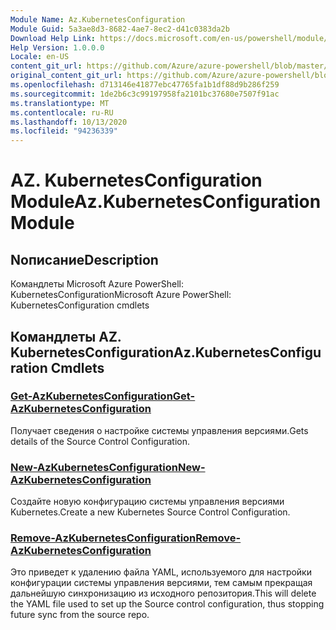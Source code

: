 ```yaml
---
Module Name: Az.KubernetesConfiguration
Module Guid: 5a3ae8d3-8682-4ae7-8ec2-d41c0383da2b
Download Help Link: https://docs.microsoft.com/en-us/powershell/module/az.kubernetesconfiguration
Help Version: 1.0.0.0
Locale: en-US
content_git_url: https://github.com/Azure/azure-powershell/blob/master/src/KubernetesConfiguration/help/Az.KubernetesConfiguration.md
original_content_git_url: https://github.com/Azure/azure-powershell/blob/master/src/KubernetesConfiguration/help/Az.KubernetesConfiguration.md
ms.openlocfilehash: d713146e41877ebc47765fa1b1df88d9b286f259
ms.sourcegitcommit: 1de2b6c3c99197958fa2101bc37680e7507f91ac
ms.translationtype: MT
ms.contentlocale: ru-RU
ms.lasthandoff: 10/13/2020
ms.locfileid: "94236339"
---
```

# <span data-ttu-id="17327-101">AZ. KubernetesConfiguration Module</span><span class="sxs-lookup"><span data-stu-id="17327-101">Az.KubernetesConfiguration Module</span></span>
## <span data-ttu-id="17327-102">Nописание</span><span class="sxs-lookup"><span data-stu-id="17327-102">Description</span></span>
<span data-ttu-id="17327-103">Командлеты Microsoft Azure PowerShell: KubernetesConfiguration</span><span class="sxs-lookup"><span data-stu-id="17327-103">Microsoft Azure PowerShell: KubernetesConfiguration cmdlets</span></span>

## <span data-ttu-id="17327-104">Командлеты AZ. KubernetesConfiguration</span><span class="sxs-lookup"><span data-stu-id="17327-104">Az.KubernetesConfiguration Cmdlets</span></span>
### [<span data-ttu-id="17327-105">Get-AzKubernetesConfiguration</span><span class="sxs-lookup"><span data-stu-id="17327-105">Get-AzKubernetesConfiguration</span></span>](Get-AzKubernetesConfiguration.md)
<span data-ttu-id="17327-106">Получает сведения о настройке системы управления версиями.</span><span class="sxs-lookup"><span data-stu-id="17327-106">Gets details of the Source Control Configuration.</span></span>

### [<span data-ttu-id="17327-107">New-AzKubernetesConfiguration</span><span class="sxs-lookup"><span data-stu-id="17327-107">New-AzKubernetesConfiguration</span></span>](New-AzKubernetesConfiguration.md)
<span data-ttu-id="17327-108">Создайте новую конфигурацию системы управления версиями Kubernetes.</span><span class="sxs-lookup"><span data-stu-id="17327-108">Create a new Kubernetes Source Control Configuration.</span></span>

### [<span data-ttu-id="17327-109">Remove-AzKubernetesConfiguration</span><span class="sxs-lookup"><span data-stu-id="17327-109">Remove-AzKubernetesConfiguration</span></span>](Remove-AzKubernetesConfiguration.md)
<span data-ttu-id="17327-110">Это приведет к удалению файла YAML, используемого для настройки конфигурации системы управления версиями, тем самым прекращая дальнейшую синхронизацию из исходного репозитория.</span><span class="sxs-lookup"><span data-stu-id="17327-110">This will delete the YAML file used to set up the Source control configuration, thus stopping future sync from the source repo.</span></span>


